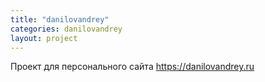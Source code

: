 ```yaml
---
title: "danilovandrey"
categories: danilovandrey
layout: project
---
```

Проект для персонального сайта https://danilovandrey.ru